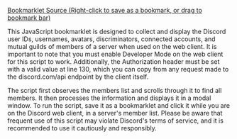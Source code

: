 [Bookmarklet Source (Right-click to save as a bookmark, or drag to bookmark bar)](index.js)

This JavaScript bookmarklet is designed to collect and display the Discord user IDs, usernames, avatars, discriminators, connected accounts, and mutual guilds of members of a server when used on the web client. It is important to note that you must enable Developer Mode on the web client for this script to work. Additionally, the Authorization header must be set with a valid value at line 130, which you can copy from any request made to the discord.com/api endpoint by the client itself.

The script first observes the members list and scrolls through it to find all members. It then processes the information and displays it in a modal window. To run the script, save it as a bookmarklet and click it while you are on the Discord web client, in a server's member list. Please be aware that frequent use of this script may violate Discord's terms of service, and it is recommended to use it cautiously and responsibly.
